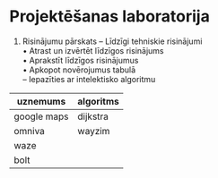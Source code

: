 # Projektēšanas laboratorija
1. Risinājumu pārskats
  – Līdzīgi tehniskie risinājumi<br>
    • Atrast un izvērtēt līdzīgos risinājums<br>
    • Aprakstīt līdzīgos risinājumus<br>
    • Apkopot novērojumus tabulā<br>
  – Iepazīties ar intelektisko algoritmu<br>

| uznemums  | algoritms |
| ------------- | ------------- |
| google maps  | dijkstra  |
| omniva  | wayzim  |
| waze  |   |
| bolt  |  |
